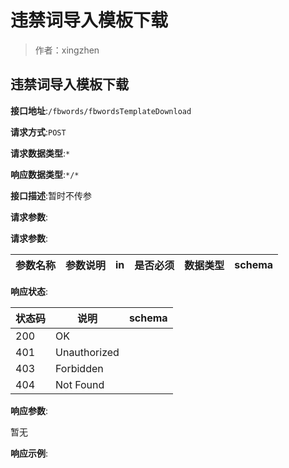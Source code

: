 # 违禁词导入模板下载

> 作者：xingzhen

## 违禁词导入模板下载


**接口地址**:`/fbwords/fbwordsTemplateDownload`


**请求方式**:`POST`


**请求数据类型**:`*`


**响应数据类型**:`*/*`


**接口描述**:暂时不传参


**请求参数**:


**请求参数**:


| 参数名称 | 参数说明 | in    | 是否必须 | 数据类型 | schema |
| -------- | -------- | ----- | -------- | -------- | ------ |



**响应状态**:


| 状态码 | 说明 | schema |
| -------- | -------- | ----- | 
|200|OK||
|401|Unauthorized||
|403|Forbidden||
|404|Not Found||


**响应参数**:


暂无


**响应示例**:
```javascript

```